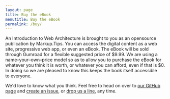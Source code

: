 ```yaml
---
layout: page
title: Buy the eBook
menutitle: Buy the eBook
permalink: /buy/
---
```


An Introduction to Web Architecture is brought to you as an opensource publication by Markup.Tips. You can access the digital content as a web site, progressive web app, or even an eBook. The eBook will be sold through Gumroad for a flexible suggested price of $9.99. We are using a name&ndash;your&ndash;own&ndash;price model so as to allow you to purchase the eBook for whatever you think it is worth, or whatever you can afford, even if that is $0. In doing so we are pleased to know this keeps the book itself accessible to&nbsp;everyone.

We'd love to know what you think. Feel free to head on over to <a href="https://github.com/mrktps/web-architecture-101">our GitHub page</a> and <a href="https://github.com/mrktps/web-architecture-101/issues/new">create an issue</a>, or <a href="mailto:markuptips@devries.jp?subject=An%20Introduction%20to%20Web%20Architecture">drop us a line</a>, any&nbsp;time.
